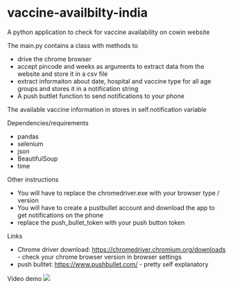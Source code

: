 # vaccine-availbilty-india
A python application to check for vaccine availability on cowin website

The main.py contains a class with methods to 
  + drive the chrome browser
  + accept pincode and weeks as arguments to extract data from the website and store it in a csv file
  + extract informaiton about date, hospital and vaccine type for all age groups and stores it in a notification string
  + A push buttlet function to send notifications to your phone

The available vaccine information in stores in self.notification variable

Dependencies/requirements
  + pandas
  + selenium
  + json
  + BeautifulSoup
  + time

Other instructions
  + You will have to replace the chromedriver.exe with your browser type / version
  + You will have to create a pustbullet account and download the app to get notifications on the phone
  + replace the push_bullet_token with your push button token


Links
  + Chrome driver download: https://chromedriver.chromium.org/downloads - check your chrome browser version in browser settings
  + push bulltet: https://www.pushbullet.com/ - pretty self explanatory


Video demo
[![](http://img.youtube.com/vi/LOPK5CIkcq0/0.jpg)](http://www.youtube.com/watch?v=LOPK5CIkcq0 "")
